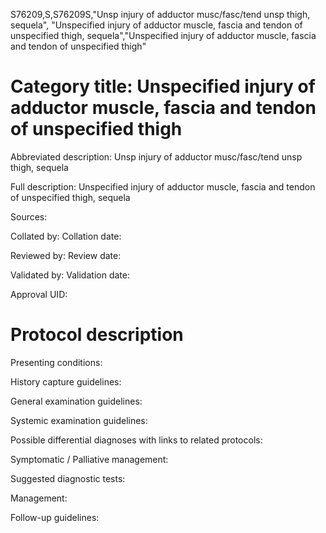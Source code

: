 S76209,S,S76209S,"Unsp injury of adductor musc/fasc/tend unsp thigh, sequela", "Unspecified injury of adductor muscle, fascia and tendon of unspecified thigh, sequela","Unspecified injury of adductor muscle, fascia and tendon of unspecified thigh"
# Category title: Unspecified injury of adductor muscle, fascia and tendon of unspecified thigh

Abbreviated description: Unsp injury of adductor musc/fasc/tend unsp thigh, sequela

Full description: Unspecified injury of adductor muscle, fascia and tendon of unspecified thigh, sequela

Sources:

Collated by:
Collation date:

Reviewed by:
Review date:

Validated by:
Validation date:

Approval UID:

# Protocol description

Presenting conditions:

History capture guidelines:

General examination guidelines:

Systemic examination guidelines:

Possible differential diagnoses with links to related protocols:

Symptomatic / Palliative management:

Suggested diagnostic tests:

Management:

Follow-up guidelines:
